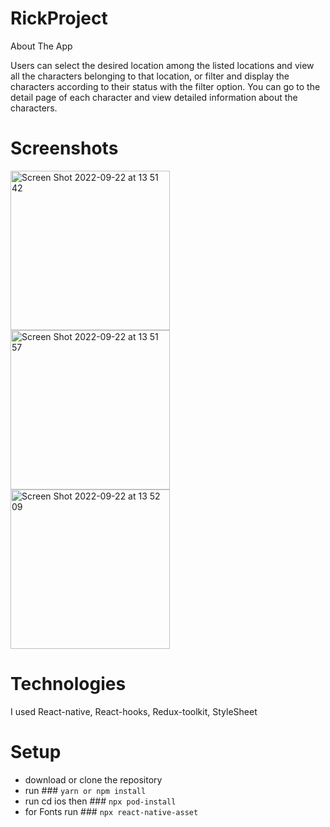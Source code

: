 # RickProject

About The App

Users can select the desired location among the listed locations and view all the characters belonging to that location, 
or filter and display the characters according to their status with the filter option. 
You can go to the detail page of each character and view detailed information about the characters.

# Screenshots
<img width="255" alt="Screen Shot 2022-09-22 at 13 51 42" src="https://user-images.githubusercontent.com/58766235/191728770-e955d9a8-61e8-4942-b5c0-a6201ed14917.png"><img width="255" alt="Screen Shot 2022-09-22 at 13 51 57" src="https://user-images.githubusercontent.com/58766235/191728723-8d8cdf23-5aee-4f77-a10a-188131e9854a.png"><img width="255" alt="Screen Shot 2022-09-22 at 13 52 09" src="https://user-images.githubusercontent.com/58766235/191728380-7d42b98f-24c9-4e83-86ec-38d20a6768ee.png">

# Technologies
 I used React-native, React-hooks, Redux-toolkit, StyleSheet

# Setup

* download or clone the repository
* run ### `yarn or npm install`
* run cd ios then  ### `npx pod-install`
* for Fonts run ### `npx react-native-asset`

